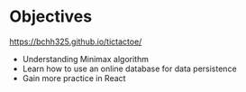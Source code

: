 # Objectives

https://bchh325.github.io/tictactoe/

- Understanding Minimax algorithm
- Learn how to use an online database for data persistence
- Gain more practice in React
